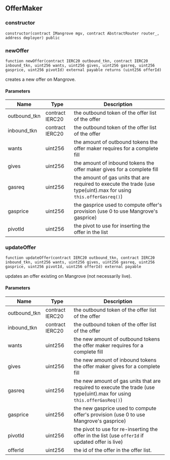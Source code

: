 ## OfferMaker

### constructor

```solidity
constructor(contract IMangrove mgv, contract AbstractRouter router_, address deployer) public
```

### newOffer

```solidity
function newOffer(contract IERC20 outbound_tkn, contract IERC20 inbound_tkn, uint256 wants, uint256 gives, uint256 gasreq, uint256 gasprice, uint256 pivotId) external payable returns (uint256 offerId)
```

creates a new offer on Mangrove.

#### Parameters

| Name | Type | Description |
| ---- | ---- | ----------- |
| outbound_tkn | contract IERC20 | the outbound token of the offer list of the offer |
| inbound_tkn | contract IERC20 | the outbound token of the offer list of the offer |
| wants | uint256 | the amount of outbound tokens the offer maker requires for a complete fill |
| gives | uint256 | the amount of inbound tokens the offer maker gives for a complete fill |
| gasreq | uint256 | the amount of gas units that are required to execute the trade (use type(uint).max for using `this.offerGasreq()`) |
| gasprice | uint256 | the gasprice used to compute offer's provision (use 0 to use Mangrove's gasprice) |
| pivotId | uint256 | the pivot to use for inserting the offer in the list |

### updateOffer

```solidity
function updateOffer(contract IERC20 outbound_tkn, contract IERC20 inbound_tkn, uint256 wants, uint256 gives, uint256 gasreq, uint256 gasprice, uint256 pivotId, uint256 offerId) external payable
```

updates an offer existing on Mangrove (not necessarily live).

#### Parameters

| Name | Type | Description |
| ---- | ---- | ----------- |
| outbound_tkn | contract IERC20 | the outbound token of the offer list of the offer |
| inbound_tkn | contract IERC20 | the outbound token of the offer list of the offer |
| wants | uint256 | the new amount of outbound tokens the offer maker requires for a complete fill |
| gives | uint256 | the new amount of inbound tokens the offer maker gives for a complete fill |
| gasreq | uint256 | the new amount of gas units that are required to execute the trade (use type(uint).max for using `this.offerGasReq()`) |
| gasprice | uint256 | the new gasprice used to compute offer's provision (use 0 to use Mangrove's gasprice) |
| pivotId | uint256 | the pivot to use for re-inserting the offer in the list (use `offerId` if updated offer is live) |
| offerId | uint256 | the id of the offer in the offer list. |

